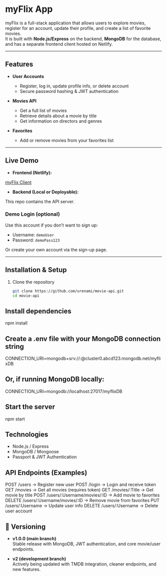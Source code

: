 # myFlix App

myFlix is a full-stack application that allows users to explore movies, register for an account, update their profile, and create a list of favorite movies.  
It is built with **Node.js/Express** on the backend, **MongoDB** for the database, and has a separate frontend client hosted on Netlify.

---

## Features

- **User Accounts**  
  - Register, log in, update profile info, or delete account  
  - Secure password hashing & JWT authentication  

- **Movies API**  
  - Get a full list of movies  
  - Retrieve details about a movie by title  
  - Get information on directors and genres  

- **Favorites**  
  - Add or remove movies from your favorites list  

---

## Live Demo
- **Frontend (Netlify):** 

[myFlix Client](https://ezmyflixapp.netlify.app/login)

- **Backend (Local or Deployable):** 

This repo contains the API server. 

### Demo Login (optional)
Use this account if you don’t want to sign up:
- Username: `demoUser`  
- Password: `demoPass123`  

Or create your own account via the sign-up page.

---

## Installation & Setup

1. Clone the repository  
   ```bash
   git clone https://github.com/urenami/movie-api.git
   cd movie-api

## Install dependencies

npm install

## Create a .env file with your MongoDB connection string

CONNECTION_URI=mongodb+srv://<username>:<password>@cluster0.abcd123.mongodb.net/myflixDB

## Or, if running MongoDB locally:

CONNECTION_URI=mongodb://localhost:27017/myflixDB

## Start the server

npm start

## Technologies
- Node.js / Express  
- MongoDB / Mongoose  
- Passport & JWT Authentication  

## API Endpoints (Examples)

POST   /users                       → Register new user
POST   /login                       → Login and receive token
GET    /movies                      → Get all movies (requires token)
GET    /movies/:Title               → Get movie by title
POST   /users/:Username/movies/:ID  → Add movie to favorites
DELETE /users/:Username/movies/:ID  → Remove movie from favorites
PUT    /users/:Username             → Update user info
DELETE /users/:Username             → Delete user account

## 📌 Versioning

- **v1.0.0 (main branch)**  
  Stable release with MongoDB, JWT authentication, and core movie/user endpoints.  

- **v2 (development branch)**  
  Actively being updated with TMDB integration, cleaner endpoints, and new features.  
